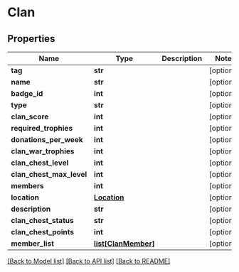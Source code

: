 # Clan

## Properties
Name | Type | Description | Notes
------------ | ------------- | ------------- | -------------
**tag** | **str** |  | [optional] 
**name** | **str** |  | [optional] 
**badge_id** | **int** |  | [optional] 
**type** | **str** |  | [optional] 
**clan_score** | **int** |  | [optional] 
**required_trophies** | **int** |  | [optional] 
**donations_per_week** | **int** |  | [optional] 
**clan_war_trophies** | **int** |  | [optional] 
**clan_chest_level** | **int** |  | [optional] 
**clan_chest_max_level** | **int** |  | [optional] 
**members** | **int** |  | [optional] 
**location** | [**Location**](Location.md) |  | [optional] 
**description** | **str** |  | [optional] 
**clan_chest_status** | **str** |  | [optional] 
**clan_chest_points** | **int** |  | [optional] 
**member_list** | [**list[ClanMember]**](ClanMember.md) |  | [optional] 

[[Back to Model list]](../README.md#documentation-for-models) [[Back to API list]](../README.md#documentation-for-api-endpoints) [[Back to README]](../README.md)

